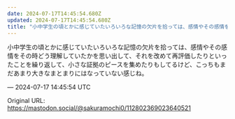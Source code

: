 ```yaml
---
date: 2024-07-17T14:45:54.680Z
updated: 2024-07-17T14:45:54.680Z
title: "小中学生の頃とかに感じていたいろいろな記憶の欠片を拾っては、感情やその感情をその[...]"
---
```


<p>小中学生の頃とかに感じていたいろいろな記憶の欠片を拾っては、感情やその感情をその時どう理解していたかを思い出して、それを改めて再評価したりといったことを繰り返して、小さな証拠のピースを集めたりもしてるけど、こっちもまだあまり大きなまとまりにはなっていない感じね。</p>

&mdash; 2024-07-17 14:45:54 UTC

Original URL: https://mastodon.social/@sakuramochi0/112802369023640521
